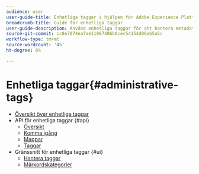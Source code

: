 ```yaml
---
audience: user
user-guide-title: Enhetliga taggar i hjälpen för Adobe Experience Platform
breadcrumb-title: Guide för enhetliga taggar
user-guide-description: Använd enhetliga taggar för att hantera metadata-taxonomier. Lär dig hur du skapar taggkategorier och taggar.
source-git-commit: cc8e7074eafae11887486b0cec54154d96eb5a5c
workflow-type: tm+mt
source-wordcount: '45'
ht-degree: 8%

---
```



# Enhetliga taggar{#administrative-tags}

* [Översikt över enhetliga taggar](overview.md)
* API för enhetliga taggar {#api}
   * [Översikt](api/overview.md)
   * [Komma igång](api/getting-started.md)
   * [Mappar](api/folders.md)
   * [Taggar](api/tags.md)
* Gränssnitt för enhetliga taggar {#ui}
   * [Hantera taggar](ui/managing-tags.md)
   * [Märkordskategorier](ui/tags-categories.md)

